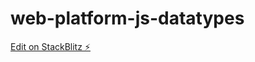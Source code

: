 # web-platform-js-datatypes

[Edit on StackBlitz ⚡️](https://stackblitz.com/edit/web-platform-bc9p2f)